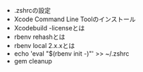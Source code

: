 - .zshrcの設定
- Xcode Command Line Toolのインストール
- Xcodebuild -licenseとは
- rbenv rehashとは
- rbenv local 2.x.xとは
- echo 'eval "$(rbenv init -)"' >> ~/.zshrc
- gem cleanup
